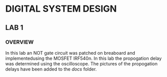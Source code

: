 # DIGITAL SYSTEM DESIGN
## LAB 1
### OVERVIEW
In this lab an NOT gate circuit was patched on breaboard and implementedusing the MOSFET IRF540n.
In this lab the propogation delay was determined using the oscilloscope.
The pictures of the propogation delays have been added to the *docs* folder.
